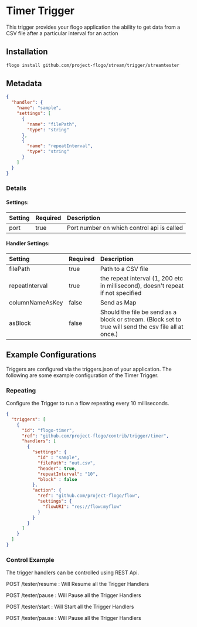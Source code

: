 <!--
title: streamtester

-->
# Timer Trigger
This trigger provides your flogo application the ability to get data from a CSV file after a particular interval for an action 

## Installation

```bash
flogo install github.com/project-flogo/stream/trigger/streamtester
```

## Metadata
```json
{
  "handler": {
    "name": "sample",
    "settings": [
      {
        "name": "filePath",
        "type": "string"
      },
      {
        "name": "repeatInterval",
        "type": "string"
      }
    ]
  }
}
```
### Details

#### Settings:
| Setting  | Required | Description |
|:---------|:---------|:------------|
| port     | true     | Port number on which control api is called 

#### Handler Settings:
| Setting        | Required | Description |
|:---------------|:---------|:------------|
| filePath       | true     | Path to a CSV file
| repeatInterval | true     | the repeat interval (1, 200 etc in millisecond), doesn't repeat if not specified
| columnNameAsKey| false    | Send as Map
| asBlock        | false    | Should the file be send as a block or stream. (Block set to true will send the csv file all at once.)


## Example Configurations

Triggers are configured via the triggers.json of your application. The following are some example configuration of the Timer Trigger.

### Repeating
Configure the Trigger to run a flow repeating every 10 milliseconds. 

```json
{
  "triggers": [
    {
      "id": "flogo-timer",
      "ref": "github.com/project-flogo/contrib/trigger/timer",
      "handlers": [
        {
          "settings": {
            "id" : "sample",
            "filePath": "out.csv",
            "header": true,
            "repeatInterval": "10",
            "block" : false
          },
          "action": {
            "ref": "github.com/project-flogo/flow",
            "settings": {
              "flowURI": "res://flow:myflow"
            }
          }
        }
      ]
    }
  ]
}
```
### Control Example

The trigger handlers can be controlled using REST Api. 

POST /tester/resume : Will Resume all the Trigger Handlers

POST /tester/pause : Will Pause all the Trigger Handlers

POST /tester/start : Will Start all the Trigger Handlers

POST /tester/pause : Will Pause all the Trigger Handlers